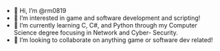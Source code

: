 - 👋 Hi, I’m @rm0819
- 👀 I’m interested in game and software development and scripting!
- 🌱 I’m currently learning C, C#, and Python through my Computer Science degree focusing in Network and Cyber- Security.
- 💞️ I’m looking to collaborate on anything game or software dev related!


<!---
- 📫 Feel free to email me at rm0819@colostate.edu.
rm0819/rm0819 is a ✨ special ✨ repository because its `README.md` (this file) appears on your GitHub profile.
You can click the Preview link to take a look at your changes.
--->
